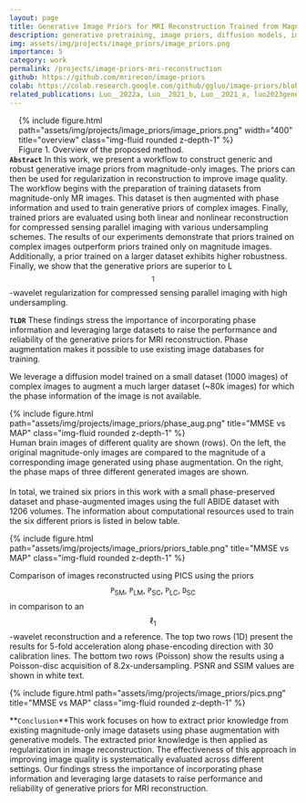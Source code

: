 ```yaml
---
layout: page
title: Generative Image Priors for MRI Reconstruction Trained from Magnitude-Only Images
description: generative pretraining, image priors, diffusion models, inverse problem, MR image reconstruction, proximal operator, optimization
img: assets/img/projects/image_priors/image_priors.png
importance: 5
category: work
permalink: /projects/image-priors-mri-reconstruction
github: https://github.com/mrirecon/image-priors
colab: https://colab.research.google.com/github/ggluo/image-priors/blob/main/misc/demo_image_priors_colab.ipynb
related_publications: Luo__2022a, Luo__2021_b, Luo__2021_a, luo2023generative
---
```

<div style="float: right; margin-left: 1rem; margin-bottom: 0rem">
{% include figure.html path="assets/img/projects/image_priors/image_priors.png" width="400" title="overview" class="img-fluid rounded z-depth-1" %}
<div class="caption_post">
    Figure 1. Overview of the proposed method.
</div>
</div>

**`Abstract`** In this work, we present a workflow to construct generic and robust generative image priors from magnitude-only images. The priors can then be used for regularization in reconstruction to improve image quality. The workflow begins with the preparation of training datasets from magnitude-only MR images. This dataset is then augmented with phase information and used to train generative priors of complex images. Finally, trained priors are evaluated using both linear and nonlinear reconstruction for compressed sensing parallel imaging with various undersampling schemes. The results of our experiments demonstrate that priors trained on complex images outperform priors trained only on magnitude images. Additionally, a prior trained on a larger dataset exhibits higher robustness. Finally, we show that the generative priors are superior to L$$^\mathrm{1}$$-wavelet regularization for compressed sensing parallel imaging with high undersampling.

**`TLDR`** These findings stress the importance of incorporating phase information and leveraging large datasets to raise the performance and reliability of the generative priors for MRI reconstruction. Phase augmentation makes it possible to use existing image databases for training.

We leverage a diffusion model trained on a small dataset (1000 images) of complex images to augment a much larger dataset (~80k images) for which the phase
information of the image is not available.

<div class="col-sm mt-3 mt-md-0">
{% include figure.html path="assets/img/projects/image_priors/phase_aug.png" title="MMSE vs MAP" class="img-fluid rounded z-depth-1" %}
<div class="caption_post" style="margin-bottom: 1.15rem">
    Human brain images of different quality are shown (rows). On the left, the original magnitude-only images are compared to the magnitude of a corresponding image generated using phase augmentation. On the right, the phase maps of three different  generated images are shown.
</div>
</div>

In total, we trained six priors in this work with a small phase-preserved dataset and phase-augmented images using the full ABIDE dataset with 1206 volumes. The information about computational resources used to train the six different priors is listed in below table.
<div class="col-sm mt-3 mt-md-0">
{% include figure.html path="assets/img/projects/image_priors/priors_table.png" title="MMSE vs MAP" class="img-fluid rounded z-depth-1" %}
</div>

 Comparison of images reconstructed using PICS using the priors $$\texttt{P}_\mathrm{SM},~\texttt{P}_\mathrm{LM},~\texttt{P}_\mathrm{SC},~\texttt{P}_\mathrm{LC},~\texttt{D}_\mathrm{SC}$$ in comparison to an $$\ell_1$$-wavelet reconstruction and a reference. The top two rows (1D) present the results for 5-fold acceleration along phase-encoding direction with 30 calibration lines. The bottom two rows (Poisson) show the results using a Poisson-disc acquisition of 8.2x-undersampling. PSNR and SSIM values are shown in white text.

<div class="col-sm mt-3 mt-md-0">
{% include figure.html path="assets/img/projects/image_priors/pics.png" title="MMSE vs MAP" class="img-fluid rounded z-depth-1" %}
</div>

**`Conclusion`**This work focuses on how to extract prior knowledge from existing
magnitude-only image datasets using phase augmentation with generative models.
The extracted prior knowledge is then applied as regularization in image
reconstruction. The effectiveness of this approach in improving image quality
is systematically evaluated  across different settings. Our findings stress the
importance of incorporating phase information and leveraging large datasets to
raise performance and reliability of generative priors for MRI reconstruction.
